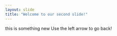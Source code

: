 ```yaml
---
layout: slide
title: "Welcome to our second slide!"
---
```

this is something new
Use the left arrow to go back!

